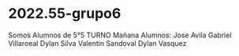 # 2022.55-grupo6
Somos Alumnos de 5°5 TURNO Mañana
Alumnos: Jose Avila
Gabriel Villaroeal
Dylan Silva
Valentin Sandoval
Dylan Vasquez
